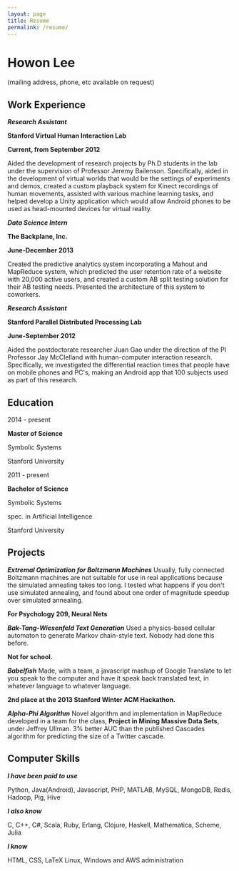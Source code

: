 ```yaml
---
layout: page
title: Resume
permalink: /resume/
---
```


Howon Lee
===

(mailing address, phone, etc available on request)

Work Experience
---

***Research Assistant***

**Stanford Virtual Human Interaction Lab**

**Current, from September 2012**

Aided the development of research projects by Ph.D students in the lab under the supervision of Professor Jeremy Bailenson. Specifically, aided in the development of virtual worlds that would be the settings of experiments and demos, created a custom playback system for Kinect recordings of human movements, assisted with various machine learning tasks, and helped develop a Unity application which would allow Android phones to be used as head-mounted devices for virtual reality.


***Data Science Intern***

**The Backplane, Inc.**

**June-December 2013**

Created the predictive analytics system incorporating a Mahout and MapReduce system, which predicted the user retention rate of a website with 20,000 active users, and created a custom AB split testing solution for their AB testing needs. Presented the architecture of this system to coworkers.


***Research Assistant***

**Stanford Parallel Distributed Processing Lab**

**June-September 2012**

Aided the postdoctorate researcher Juan Gao under the direction of the PI Professor Jay McClelland with human-computer interaction research. Specifically, we investigated the differential reaction times that people have on mobile phones and PC's, making an Android app that 100 subjects used as part of this research.

Education
---

2014 - present

**Master of Science**

Symbolic Systems

Stanford University


2011 - present

**Bachelor of Science**

Symbolic Systems

spec. in Artificial Intelligence

Stanford University

Projects
---

***Extremal Optimization for Boltzmann Machines***
Usually, fully connected Boltzmann machines are not suitable for use in real applications because the simulated annealing takes too long. I tested what happens if you don't use simulated annealing, and found about one order of magnitude speedup over simulated annealing.

**For Psychology 209, Neural Nets**

***Bak-Tang-Wiesenfeld Text Generation***
Used a physics-based cellular automaton to generate Markov chain-style text. Nobody had done this before.

**Not for school.**

***Babelfish***
Made, with a team, a javascript mashup of Google Translate to let you speak to the computer and have it speak back translated text, in whatever language to whatever language.

**2nd place at the 2013 Stanford Winter ACM Hackathon.**

***Alpha-Phi Algorithm***
Novel algorithm and implementation in MapReduce developed in a team for the class, **Project in Mining Massive Data Sets**, under Jeffrey Ullman. 3% better AUC than the published Cascades algorithm for predicting the size of a Twitter cascade.

Computer Skills
----

***I have been paid to use***

Python, Java(Android), Javascript, PHP, MATLAB, MySQL, MongoDB, Redis, Hadoop, Pig, Hive

***I also know***

C, C++, C#, Scala, Ruby, Erlang, Clojure, Haskell, Mathematica, Scheme, Julia

***I know***

HTML, CSS, LaTeX
Linux, Windows and AWS administration
